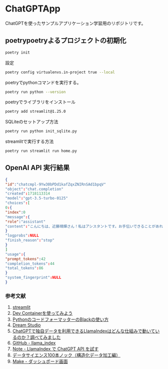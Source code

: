# ChatGPTApp
ChatGPTを使ったサンプルアプリケーション学習用のリポジトリです。

## poetrypoetryよるプロジェクトの初期化

```bash
poetry init
```

設定

```bash
poetry config virtualenvs.in-project true --local
```

poetryでpythonコマンドを実行する。

```bash
poetry run python --version
```

poetryでライブラリをインストール

```bash
poetry add streamlit@1.25.0
```

SQLiteのセットアップ方法

```bash
poetry run python init_sqlite.py
```

streamlitで実行する方法

```bash
poetry run streamlit run home.py
```

## OpenAI API 実行結果

```json
{
"id":"chatcmpl-9Yw30bPDd1kafZqxZNIRnSAd1bpqV"
"object":"chat.completion"
"created":1718113314
"model":"gpt-3.5-turbo-0125"
"choices":[
0:{
"index":0
"message":{
"role":"assistant"
"content":"こんにちは、近藤晴輝さん！私はアシスタントです。お手伝いできることがあればお知らせくださいね。"
}
"logprobs":NULL
"finish_reason":"stop"
}
]
"usage":{
"prompt_tokens":42
"completion_tokens":44
"total_tokens":86
}
"system_fingerprint":NULL
}
```

### 参考文献
1. [streamlit](https://streamlit.io/)
2. [Dev Containerを使ってみよう](https://zenn.dev/bells17/articles/devcontainer-2024)
3. [PythonのコードフォーマッターのBlackの使い方](https://book.st-hakky.com/hakky/application-python-black/)
4. [Dream Studio](https://beta.dreamstudio.ai/generate)
5. [ChatGPTで独自データを利用できるLlamaIndexはどんな仕組みで動いているのか？調べてみました](https://dev.classmethod.jp/articles/llamaindex-overview/)
6. [GitHub - llama_index](https://github.com/run-llama/llama_index)
7. [Note - LlamaIndex で ChatGPT API を試す](https://note.com/npaka/n/ncbb858cf11c3)
8. [データサイエンス100本ノック（構造化データ加工編）](https://github.com/The-Japan-DataScientist-Society/100knocks-preprocess)
9. [Make - ダッシュボード画面](https://us1.make.com/659763/scenarios/add)